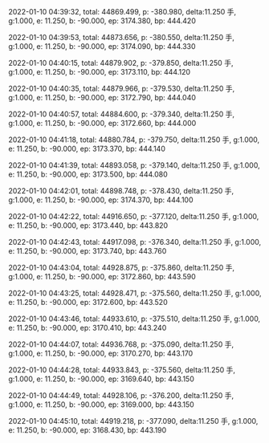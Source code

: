 2022-01-10 04:39:32, total: 44869.499, p: -380.980, delta:11.250 手, g:1.000, e: 11.250, b: -90.000, ep: 3174.380, bp: 444.420

2022-01-10 04:39:53, total: 44873.656, p: -380.550, delta:11.250 手, g:1.000, e: 11.250, b: -90.000, ep: 3174.090, bp: 444.330

2022-01-10 04:40:15, total: 44879.902, p: -379.850, delta:11.250 手, g:1.000, e: 11.250, b: -90.000, ep: 3173.110, bp: 444.120

2022-01-10 04:40:35, total: 44879.966, p: -379.530, delta:11.250 手, g:1.000, e: 11.250, b: -90.000, ep: 3172.790, bp: 444.040

2022-01-10 04:40:57, total: 44884.600, p: -379.340, delta:11.250 手, g:1.000, e: 11.250, b: -90.000, ep: 3172.660, bp: 444.000

2022-01-10 04:41:18, total: 44880.784, p: -379.750, delta:11.250 手, g:1.000, e: 11.250, b: -90.000, ep: 3173.370, bp: 444.140

2022-01-10 04:41:39, total: 44893.058, p: -379.140, delta:11.250 手, g:1.000, e: 11.250, b: -90.000, ep: 3173.500, bp: 444.080

2022-01-10 04:42:01, total: 44898.748, p: -378.430, delta:11.250 手, g:1.000, e: 11.250, b: -90.000, ep: 3174.370, bp: 444.100

2022-01-10 04:42:22, total: 44916.650, p: -377.120, delta:11.250 手, g:1.000, e: 11.250, b: -90.000, ep: 3173.440, bp: 443.820

2022-01-10 04:42:43, total: 44917.098, p: -376.340, delta:11.250 手, g:1.000, e: 11.250, b: -90.000, ep: 3173.740, bp: 443.760

2022-01-10 04:43:04, total: 44928.875, p: -375.860, delta:11.250 手, g:1.000, e: 11.250, b: -90.000, ep: 3172.860, bp: 443.590

2022-01-10 04:43:25, total: 44928.471, p: -375.560, delta:11.250 手, g:1.000, e: 11.250, b: -90.000, ep: 3172.600, bp: 443.520

2022-01-10 04:43:46, total: 44933.610, p: -375.510, delta:11.250 手, g:1.000, e: 11.250, b: -90.000, ep: 3170.410, bp: 443.240

2022-01-10 04:44:07, total: 44936.768, p: -375.090, delta:11.250 手, g:1.000, e: 11.250, b: -90.000, ep: 3170.270, bp: 443.170

2022-01-10 04:44:28, total: 44933.843, p: -375.560, delta:11.250 手, g:1.000, e: 11.250, b: -90.000, ep: 3169.640, bp: 443.150

2022-01-10 04:44:49, total: 44928.106, p: -376.200, delta:11.250 手, g:1.000, e: 11.250, b: -90.000, ep: 3169.000, bp: 443.150

2022-01-10 04:45:10, total: 44919.218, p: -377.090, delta:11.250 手, g:1.000, e: 11.250, b: -90.000, ep: 3168.430, bp: 443.190